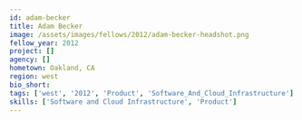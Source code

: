 ```yaml
---
id: adam-becker
title: Adam Becker
image: /assets/images/fellows/2012/adam-becker-headshot.png
fellow_year: 2012
project: []
agency: []
hometown: Oakland, CA
region: west
bio_short: 
tags: ['west', '2012', 'Product', 'Software_And_Cloud_Infrastructure']
skills: ['Software and Cloud Infrastructure', 'Product']
---
```

